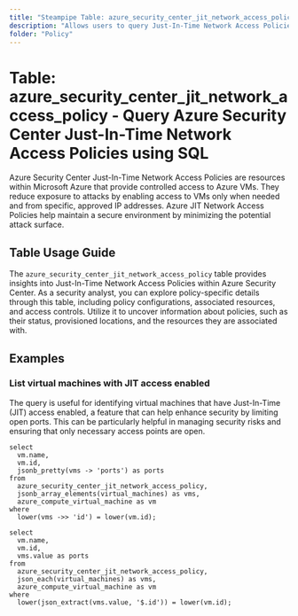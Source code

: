 ```yaml
---
title: "Steampipe Table: azure_security_center_jit_network_access_policy - Query Azure Security Center Just-In-Time Network Access Policies using SQL"
description: "Allows users to query Just-In-Time Network Access Policies in Azure Security Center, providing insights into policy configurations and associated resources."
folder: "Policy"
---
```


# Table: azure_security_center_jit_network_access_policy - Query Azure Security Center Just-In-Time Network Access Policies using SQL

Azure Security Center Just-In-Time Network Access Policies are resources within Microsoft Azure that provide controlled access to Azure VMs. They reduce exposure to attacks by enabling access to VMs only when needed and from specific, approved IP addresses. Azure JIT Network Access Policies help maintain a secure environment by minimizing the potential attack surface.

## Table Usage Guide

The `azure_security_center_jit_network_access_policy` table provides insights into Just-In-Time Network Access Policies within Azure Security Center. As a security analyst, you can explore policy-specific details through this table, including policy configurations, associated resources, and access controls. Utilize it to uncover information about policies, such as their status, provisioned locations, and the resources they are associated with.

## Examples

### List virtual machines with JIT access enabled
The query is useful for identifying virtual machines that have Just-In-Time (JIT) access enabled, a feature that can help enhance security by limiting open ports. This can be particularly helpful in managing security risks and ensuring that only necessary access points are open.

```sql+postgres
select
  vm.name,
  vm.id,
  jsonb_pretty(vms -> 'ports') as ports
from
  azure_security_center_jit_network_access_policy,
  jsonb_array_elements(virtual_machines) as vms,
  azure_compute_virtual_machine as vm
where
  lower(vms ->> 'id') = lower(vm.id);
```

```sql+sqlite
select
  vm.name,
  vm.id,
  vms.value as ports
from
  azure_security_center_jit_network_access_policy,
  json_each(virtual_machines) as vms,
  azure_compute_virtual_machine as vm
where
  lower(json_extract(vms.value, '$.id')) = lower(vm.id);
```